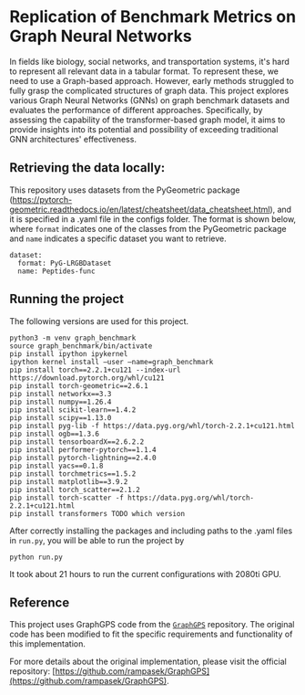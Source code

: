 # Replication of Benchmark Metrics on Graph Neural Networks

In fields like biology, social networks, and transportation systems, it's hard to represent all relevant data in a tabular format. To represent these, we need to use a Graph-based approach. However, early methods struggled to fully grasp the complicated structures of graph data. This project explores various Graph Neural Networks (GNNs) on graph benchmark datasets and evaluates the performance of different approaches. Specifically, by assessing the capability of the transformer-based graph model, it aims to provide insights into its potential and possibility of exceeding traditional GNN architectures' effectiveness.

## Retrieving the data locally:

This repository uses datasets from the PyGeometric package (https://pytorch-geometric.readthedocs.io/en/latest/cheatsheet/data_cheatsheet.html), and it is specified in a .yaml file in the configs folder. The format is shown below, where `format` indicates one of the classes from the PyGeometric package and `name` indicates a specific dataset you want to retrieve.

```
dataset:
  format: PyG-LRGBDataset
  name: Peptides-func
```

## Running the project

The following versions are used for this project.

```
python3 -m venv graph_benchmark
source graph_benchmark/bin/activate
pip install ipython ipykernel
ipython kernel install —user —name=graph_benchmark
pip install torch==2.2.1+cu121 --index-url https://download.pytorch.org/whl/cu121
pip install torch-geometric==2.6.1
pip install networkx==3.3
pip install numpy==1.26.4
pip install scikit-learn==1.4.2
pip install scipy==1.13.0
pip install pyg-lib -f https://data.pyg.org/whl/torch-2.2.1+cu121.html
pip install ogb==1.3.6
pip install tensorboardX==2.6.2.2
pip install performer-pytorch==1.1.4
pip install pytorch-lightning==2.4.0
pip install yacs==0.1.8
pip install torchmetrics==1.5.2
pip install matplotlib==3.9.2
pip install torch_scatter==2.1.2
pip install torch-scatter -f https://data.pyg.org/whl/torch-2.2.1+cu121.html
pip install transformers TODO which version
```

After correctly installing the packages and including paths to the .yaml files in `run.py`, you will be able to run the project by

```
python run.py
```

It took about 21 hours to run the current configurations with 2080ti GPU.

## Reference

This project uses GraphGPS code from the [`GraphGPS`](https://github.com/rampasek/GraphGPS) repository. The original code has been modified to fit the specific requirements and functionality of this implementation.

For more details about the original implementation, please visit the official repository: [https://github.com/rampasek/GraphGPS](https://github.com/rampasek/GraphGPS).